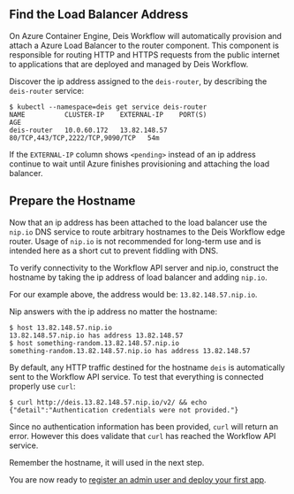 ## Find the Load Balancer Address

On Azure Container Engine, Deis Workflow will automatically provision and
attach a Azure Load Balancer to the router component. This component is
responsible for routing HTTP and HTTPS requests from the public internet to
applications that are deployed and managed by Deis Workflow.

Discover the ip address assigned to the `deis-router`, by describing the
`deis-router` service:

```
$ kubectl --namespace=deis get service deis-router
NAME          CLUSTER-IP    EXTERNAL-IP    PORT(S)                            AGE
deis-router   10.0.60.172   13.82.148.57   80/TCP,443/TCP,2222/TCP,9090/TCP   54m
```

If the `EXTERNAL-IP` column shows `<pending>` instead of an ip address continue
to wait until Azure finishes provisioning and attaching the load balancer.

## Prepare the Hostname

Now that an ip address has been attached to the load balancer use the `nip.io`
DNS service to route arbitrary hostnames to the Deis Workflow edge router.
Usage of `nip.io` is not recommended for long-term use and is intended here as
a short cut to prevent fiddling with DNS.

To verify connectivity to the Workflow API server and nip.io, construct the
hostname by taking the ip address of load balancer and adding `nip.io`.

For our example above, the address would be: `13.82.148.57.nip.io`.

Nip answers with the ip address no matter the hostname:
```
$ host 13.82.148.57.nip.io
13.82.148.57.nip.io has address 13.82.148.57
$ host something-random.13.82.148.57.nip.io
something-random.13.82.148.57.nip.io has address 13.82.148.57
```

By default, any HTTP traffic destined for the hostname `deis` is automatically sent to the Workflow API service. To test that everything is connected properly use `curl`:

```
$ curl http://deis.13.82.148.57.nip.io/v2/ && echo
{"detail":"Authentication credentials were not provided."}
```

Since no authentication information has been provided, `curl` will return an error. However this does validate that `curl` has reached the Workflow API service.

Remember the hostname, it will used in the next step.

You are now ready to [register an admin user and deploy your first app](../../deploy-an-app.md).
